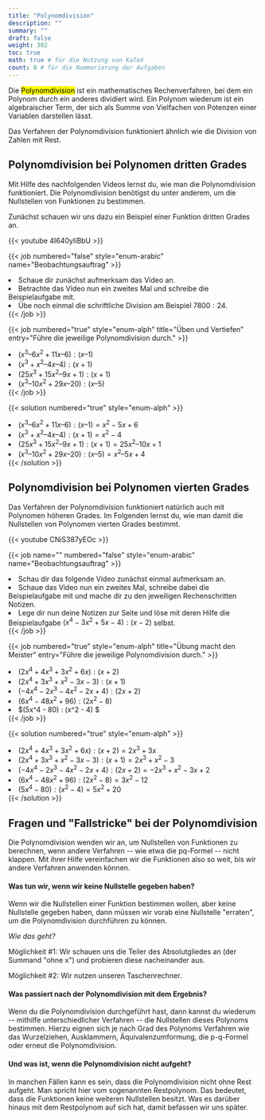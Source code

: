 ```yaml
---
title: "Polynomdivision"
description: ""
summary: ""
draft: false
weight: 302
toc: true
math: true # für die Nutzung von KaTeX
count: 0 # für die Nummerierung der Aufgaben
---
```


Die <mark>Polynomdivision</mark> ist ein mathematisches Rechenverfahren, bei dem ein Polynom durch ein anderes dividiert wird. Ein Polynom wiederum ist ein algebraischer Term, der sich als Summe von Vielfachen von Potenzen einer Variablen darstellen lässt.

Das Verfahren der Polynomdivision funktioniert ähnlich wie die Division von Zahlen mit Rest.

## Polynomdivision bei Polynomen dritten Grades

Mit Hilfe des nachfolgenden Videos lernst du, wie man die Polynomdivision funktioniert.
Die Polynomdivision benötigst du unter anderem, um die Nullstellen von Funktionen zu bestimmen.

Zunächst schauen wir uns dazu ein Beispiel einer Funktion dritten Grades an.

{{< youtube 4I640yIiBbU >}}

{{< job numbered="false" style="enum-arabic" name="Beobachtungsauftrag" >}}
    <li>Schaue dir zunächst aufmerksam das Video an.</li>
    <li>Betrachte das Video nun ein zweites Mal und schreibe die Beispielaufgabe mit.</li>
    <li>Übe noch einmal die schriftliche Division am Beispiel $7800:24$.</li>
{{< /job >}}

{{< job numbered="true" style="enum-alph" title="Üben und Vertiefen" entry="Führe die jeweilige Polynomdivision durch." >}}
    <li>$(x^3 – 6x^2 + 11x – 6) : (x – 1)$</li>
    <li>$(x^3 + x^2 – 4x – 4) : (x + 1)$</li>
    <li>$(25x^3 + 15x^2 – 9x + 1) : (x + 1)$</li>
    <li>$(x^3 – 10x^2 + 29x – 20) : (x – 5)$</li>
{{< /job >}}

{{< solution numbered="true" style="enum-alph" >}}
    <li>$(x^3 – 6x^2 + 11x – 6) : (x – 1) = x^2 - 5x + 6$</li>
    <li>$(x^3 + x^2 – 4x – 4) : (x + 1) = x^2 - 4$</li>
    <li>$(25x^3 + 15x^2 – 9x + 1) : (x + 1) = 25x^2 – 10x + 1$</li>
    <li>$(x^3 – 10x^2 + 29x – 20) : (x – 5) = x^2 – 5x + 4$</li>
{{< /solution >}}

## Polynomdivision bei Polynomen vierten Grades

Das Verfahren der Polynomdivision funktioniert natürlich auch mit Polynomen höheren Grades. Im Folgenden lernst du, wie man damit die Nullstellen von Polynomen vierten Grades bestimmt.

{{< youtube CNiS387yEOc >}}

{{< job name="" numbered="false" style="enum-arabic" name="Beobachtungsauftrag" >}}
    <li>Schau dir das folgende Video zunächst einmal aufmerksam an.</li>
    <li>Schaue das Video nun ein zweites Mal, schreibe dabei die Beispielaufgabe mit und mache dir zu den jeweiligen Rechenschritten Notizen.</li>
    <li>Lege dir nun deine Notizen zur Seite und löse mit deren Hilfe die Beispielaufgabe $(x^4-3x^2+5x-4):(x-2)$ selbst.</li>
{{< /job >}}

{{< job numbered="true" style="enum-alph" title="Übung macht den Meister" entry="Führe die jeweilige Polynomdivision durch." >}}
    <li>$(2x^4 + 4x^3 + 3x^2 + 6x) : (x + 2)$</li>
    <li>$(2x^4 + 3x^3 + x^2 - 3x - 3) : (x + 1)$</li>
    <li>$(-4x^4 - 2x^3 - 4x^2 - 2x + 4) : (2x + 2)$</li>
    <li>$(6x^4 - 48x^2 + 96) : (2x^2 - 8)$</li>
    <li>$(5x^4 - 80) : (x^2 - 4) $</li>
{{< /job >}}

{{< solution numbered="true" style="enum-alph" >}}
    <li>$(2x^4 + 4x^3 + 3x^2 + 6x) : (x + 2) = 2x^3 + 3x$</li>
    <li>$(2x^4 + 3x^3 + x^2 - 3x - 3) : (x + 1) = 2x^3 + x^2 - 3$</li>
    <li>$(-4x^4 - 2x^3 - 4x^2 - 2x + 4) : (2x + 2) = -2x^3 + x^2 - 3x + 2$</li>
    <li>$(6x^4 - 48x^2 + 96) : (2x^2 - 8) = 3x^2 - 12$</li>
    <li>$(5x^4 - 80) : (x^2 - 4) = 5x^2 + 20$</li>
{{< /solution >}}

## Fragen und "Fallstricke" bei der Polynomdivision

Die Polynomdivision wenden wir an, um Nullstellen von Funktionen zu berechnen, wenn andere Verfahren -- wie etwa die pq-Formel -- nicht klappen. Mit ihrer Hilfe vereinfachen wir die Funktionen also so weit, bis wir andere Verfahren anwenden können.

#### Was tun wir, wenn wir keine Nullstelle gegeben haben?

Wenn wir die Nullstellen einer Funktion bestimmen wollen, aber keine Nullstelle gegeben haben, dann müssen wir vorab eine Nullstelle "erraten", um die Polynomdivision durchführen zu können.

_Wie das geht?_

Möglichkeit #1: Wir schauen uns die Teiler des Absolutgliedes an (der Summand "ohne x") und probieren diese nacheinander aus.

Möglichkeit #2: Wir nutzen unseren Taschenrechner.

#### Was passiert nach der Polynomdivision mit dem Ergebnis?

Wenn du die Polynomdivision durchgeführt hast, dann kannst du wiederum -- mithilfe unterschiedlicher Verfahren -- die Nullstellen dieses Polynoms bestimmen. Hierzu eignen sich je nach Grad des Polynoms Verfahren wie das Wurzelziehen, Ausklammern, Äquivalenzumformung, die p-q-Formel oder erneut die Polynomdivision.

#### Und was ist, wenn die Polynomdivision nicht aufgeht?

In manchen Fällen kann es sein, dass die Polynomdivision nicht ohne Rest aufgeht. Man spricht hier vom sogenannten Restpolynom. Das bedeutet, dass die Funktionen keine weiteren Nullstellen besitzt. Was es darüber hinaus mit dem Restpolynom auf sich hat, damit befassen wir uns später.
